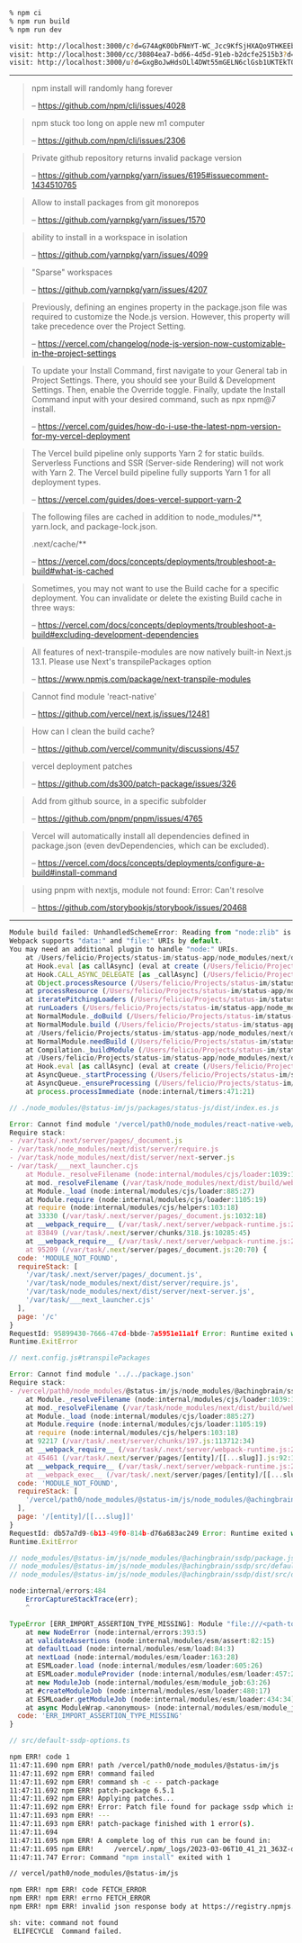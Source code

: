 ```bash
% npm ci
% npm run build
% npm run dev

visit: http://localhost:3000/c?d=G74AgK0ObFNmYT-WC_Jcc9KfSjHXAQo9THKEEbgPaJoItceMES-bUxr2Tj9efv447rRefBIUg9CEsSFyjBOFTRdZ9PH2wUOW8hVNYqIje3BC96mZ8uFogqM6k7gCCJnMHy4ulsmsgHTdeh5dAzTNNuG8m9XB8oVeildTCKlRhINnTZh4kAl5sP8SzBB4V2_I41a8PKl3mcS0z_eF5gA=#zQ3shY7r4cAdg4eUF5dfcuCqCFzWmdjHW4SX5hspM9ucAarfU
visit: http://localhost:3000/cc/30804ea7-bd66-4d5d-91eb-b2dcfe2515b3?d=G5EBYCwOMrkec8PbsvkGVxRnInqDN3deAUebRefR-VRkKX2Lwov4MpDwMxkfQRPD49F0k4Sf-ry6-Afpu3HhmwAlpZ1Ojr8DW1uUWCAYYC2BBPOUchsDx3HqUWgXZfSxrjPnLLpPztKMUqbA5QIbjyA2OBqQyfjhy8ViMNIhTbeeR1cHh0a94twfIw-WLbRUvBpCSPYkSozlxBBzMiAP9l-c4QJrahWt-a14eULvHDnr13hu-7cAPSZdhQuX5KrK8tCyzB3qBTf2taCfNIs_d5HkynMDq6wB#zQ3shY7r4cAdg4eUF5dfcuCqCFzWmdjHW4SX5hspM9ucAarfU
visit: http://localhost:3000/u?d=GxgBoJwHdsOLl4DWt55mGELN6clGsb1UKTEkT0KUMDfwhWFpUyWH_cefTnvlcSf2JUXCOAWoY5ywzry-LnJ-PjgOGT1Pkb8riQp7ghv6Zu-x70x4m8lncZaRWpDN-sEfT85idUCWvppT_QFNa2A6J3Gr69UJGvWmL3S4DBwX2Jr7LBTNOvFPo6lejNUb-xizlAMUTrokunCH-qNmgtU6UK0J6Vkn8Ce35XGBFObxpxnAtnC_J_D-SrBCBnjiUlwH0ViNr3lHBg==#zQ3shUHp2rAM1yqBYeo6LhFbtrozG5mZeA6cRoGohsudtsieT
```

---

> npm install will randomly hang forever
>
> – <https://github.com/npm/cli/issues/4028>

> npm stuck too long on apple new m1 computer
>
> – <https://github.com/npm/cli/issues/2306>

> Private github repository returns invalid package version
>
> – <https://github.com/yarnpkg/yarn/issues/6195#issuecomment-1434510765>

> Allow to install packages from git monorepos
>
> – <https://github.com/yarnpkg/yarn/issues/1570>

> ability to install in a workspace in isolation
>
> – <https://github.com/yarnpkg/yarn/issues/4099>

> "Sparse" workspaces
>
> – <https://github.com/yarnpkg/yarn/issues/4207>

> Previously, defining an engines property in the package.json file was required to customize the Node.js version. However, this property will take precedence over the Project Setting.
>
> – <https://vercel.com/changelog/node-js-version-now-customizable-in-the-project-settings>

> To update your Install Command, first navigate to your General tab in Project Settings. There, you should see your Build & Development Settings. Then, enable the Override toggle. Finally, update the Install Command input with your desired command, such as npx npm@7 install.
>
> – <https://vercel.com/guides/how-do-i-use-the-latest-npm-version-for-my-vercel-deployment>

> The Vercel build pipeline only supports Yarn 2 for static builds. Serverless Functions and SSR (Server-side Rendering) will not work with Yarn 2. The Vercel build pipeline fully supports Yarn 1 for all deployment types.
>
> – <https://vercel.com/guides/does-vercel-support-yarn-2>

> The following files are cached in addition to node_modules/**, yarn.lock, and package-lock.json.
>
> .next/cache/**
>
> – <https://vercel.com/docs/concepts/deployments/troubleshoot-a-build#what-is-cached>

> Sometimes, you may not want to use the Build cache for a specific deployment. You can invalidate or delete the existing Build cache in three ways:
>
> – <https://vercel.com/docs/concepts/deployments/troubleshoot-a-build#excluding-development-dependencies>

> All features of next-transpile-modules are now natively built-in Next.js 13.1. Please use Next's transpilePackages option
>
> – <https://www.npmjs.com/package/next-transpile-modules>

> Cannot find module 'react-native'
>
> – <https://github.com/vercel/next.js/issues/12481>

> How can I clean the build cache?
>
> – <https://github.com/vercel/community/discussions/457>

> vercel deployment patches
>
> – <https://github.com/ds300/patch-package/issues/326>

> Add from github source, in a specific subfolder
>
> – <https://github.com/pnpm/pnpm/issues/4765>

> Vercel will automatically install all dependencies defined in package.json (even devDependencies, which can be excluded).
>
> – <https://vercel.com/docs/concepts/deployments/configure-a-build#install-command>

> using pnpm with nextjs, module not found: Error: Can't resolve
>
> – <https://github.com/storybookjs/storybook/issues/20468>

---

```js
Module build failed: UnhandledSchemeError: Reading from "node:zlib" is not handled by plugins (Unhandled scheme).
Webpack supports "data:" and "file:" URIs by default.
You may need an additional plugin to handle "node:" URIs.
    at /Users/felicio/Projects/status-im/status-app/node_modules/next/dist/compiled/webpack/bundle5.js:28:395974
    at Hook.eval [as callAsync] (eval at create (/Users/felicio/Projects/status-im/status-app/node_modules/next/dist/compiled/webpack/bundle5.js:13:28771), <anonymous>:6:1)
    at Hook.CALL_ASYNC_DELEGATE [as _callAsync] (/Users/felicio/Projects/status-im/status-app/node_modules/next/dist/compiled/webpack/bundle5.js:13:25925)
    at Object.processResource (/Users/felicio/Projects/status-im/status-app/node_modules/next/dist/compiled/webpack/bundle5.js:28:395899)
    at processResource (/Users/felicio/Projects/status-im/status-app/node_modules/next/dist/compiled/webpack/bundle5.js:1:280173)
    at iteratePitchingLoaders (/Users/felicio/Projects/status-im/status-app/node_modules/next/dist/compiled/webpack/bundle5.js:1:279532)
    at runLoaders (/Users/felicio/Projects/status-im/status-app/node_modules/next/dist/compiled/webpack/bundle5.js:1:283436)
    at NormalModule._doBuild (/Users/felicio/Projects/status-im/status-app/node_modules/next/dist/compiled/webpack/bundle5.js:28:395761)
    at NormalModule.build (/Users/felicio/Projects/status-im/status-app/node_modules/next/dist/compiled/webpack/bundle5.js:28:397789)
    at /Users/felicio/Projects/status-im/status-app/node_modules/next/dist/compiled/webpack/bundle5.js:28:81243
    at NormalModule.needBuild (/Users/felicio/Projects/status-im/status-app/node_modules/next/dist/compiled/webpack/bundle5.js:28:401902)
    at Compilation._buildModule (/Users/felicio/Projects/status-im/status-app/node_modules/next/dist/compiled/webpack/bundle5.js:28:80960)
    at /Users/felicio/Projects/status-im/status-app/node_modules/next/dist/compiled/webpack/bundle5.js:28:1301554
    at Hook.eval [as callAsync] (eval at create (/Users/felicio/Projects/status-im/status-app/node_modules/next/dist/compiled/webpack/bundle5.js:13:28771), <anonymous>:6:1)
    at AsyncQueue._startProcessing (/Users/felicio/Projects/status-im/status-app/node_modules/next/dist/compiled/webpack/bundle5.js:28:1301425)
    at AsyncQueue._ensureProcessing (/Users/felicio/Projects/status-im/status-app/node_modules/next/dist/compiled/webpack/bundle5.js:28:1301274)
    at process.processImmediate (node:internal/timers:471:21)

// ./node_modules/@status-im/js/packages/status-js/dist/index.es.js
```

```js
Error: Cannot find module '/vercel/path0/node_modules/react-native-web/dist/cjs/exports/createElement'
Require stack:
- /var/task/.next/server/pages/_document.js
- /var/task/node_modules/next/dist/server/require.js
- /var/task/node_modules/next/dist/server/next-server.js
- /var/task/___next_launcher.cjs
    at Module._resolveFilename (node:internal/modules/cjs/loader:1039:15)
    at mod._resolveFilename (/var/task/node_modules/next/dist/build/webpack/require-hook.js:23:32)
    at Module._load (node:internal/modules/cjs/loader:885:27)
    at Module.require (node:internal/modules/cjs/loader:1105:19)
    at require (node:internal/modules/cjs/helpers:103:18)
    at 33330 (/var/task/.next/server/pages/_document.js:1032:18)
    at __webpack_require__ (/var/task/.next/server/webpack-runtime.js:25:43)
    at 83849 (/var/task/.next/server/chunks/318.js:10285:45)
    at __webpack_require__ (/var/task/.next/server/webpack-runtime.js:25:43)
    at 95209 (/var/task/.next/server/pages/_document.js:20:70) {
  code: 'MODULE_NOT_FOUND',
  requireStack: [
    '/var/task/.next/server/pages/_document.js',
    '/var/task/node_modules/next/dist/server/require.js',
    '/var/task/node_modules/next/dist/server/next-server.js',
    '/var/task/___next_launcher.cjs'
  ],
  page: '/c'
}
RequestId: 95899430-7666-47cd-bbde-7a5951e11a1f Error: Runtime exited with error: exit status 1
Runtime.ExitError

// next.config.js#transpilePackages
```

```js
Error: Cannot find module '../../package.json'
Require stack:
- /vercel/path0/node_modules/@status-im/js/node_modules/@achingbrain/ssdp/dist/src/default-ssdp-options.js
    at Module._resolveFilename (node:internal/modules/cjs/loader:1039:15)
    at mod._resolveFilename (/var/task/node_modules/next/dist/build/webpack/require-hook.js:23:32)
    at Module._load (node:internal/modules/cjs/loader:885:27)
    at Module.require (node:internal/modules/cjs/loader:1105:19)
    at require (node:internal/modules/cjs/helpers:103:18)
    at 92217 (/var/task/.next/server/chunks/197.js:113712:34)
    at __webpack_require__ (/var/task/.next/server/webpack-runtime.js:25:43)
    at 45461 (/var/task/.next/server/pages/[entity]/[[...slug]].js:92:16)
    at __webpack_require__ (/var/task/.next/server/webpack-runtime.js:25:43)
    at __webpack_exec__ (/var/task/.next/server/pages/[entity]/[[...slug]].js:841:39) {
  code: 'MODULE_NOT_FOUND',
  requireStack: [
    '/vercel/path0/node_modules/@status-im/js/node_modules/@achingbrain/ssdp/dist/src/default-ssdp-options.js'
  ],
  page: '/[entity]/[[...slug]]'
}
RequestId: db57a7d9-6b13-49f0-814b-d76a683ac249 Error: Runtime exited with error: exit status 1
Runtime.ExitError

// node_modules/@status-im/js/node_modules/@achingbrain/ssdp/package.json
// node_modules/@status-im/js/node_modules/@achingbrain/ssdp/src/default-ssdp-options.ts
// node_modules/@status-im/js/node_modules/@achingbrain/ssdp/dist/src/default-ssdp-options.js
```

```js
node:internal/errors:484
    ErrorCaptureStackTrace(err);
    ^

TypeError [ERR_IMPORT_ASSERTION_TYPE_MISSING]: Module "file:///<path-to-clone>/ssdp/dist/package.json" needs an import assertion of type "json"
    at new NodeError (node:internal/errors:393:5)
    at validateAssertions (node:internal/modules/esm/assert:82:15)
    at defaultLoad (node:internal/modules/esm/load:84:3)
    at nextLoad (node:internal/modules/esm/loader:163:28)
    at ESMLoader.load (node:internal/modules/esm/loader:605:26)
    at ESMLoader.moduleProvider (node:internal/modules/esm/loader:457:22)
    at new ModuleJob (node:internal/modules/esm/module_job:63:26)
    at #createModuleJob (node:internal/modules/esm/loader:480:17)
    at ESMLoader.getModuleJob (node:internal/modules/esm/loader:434:34)
    at async ModuleWrap.<anonymous> (node:internal/modules/esm/module_job:78:21) {
  code: 'ERR_IMPORT_ASSERTION_TYPE_MISSING'
}

// src/default-ssdp-options.ts
```

```sh
npm ERR! code 1
11:47:11.690 npm ERR! path /vercel/path0/node_modules/@status-im/js
11:47:11.692 npm ERR! command failed
11:47:11.692 npm ERR! command sh -c -- patch-package
11:47:11.692 npm ERR! patch-package 6.5.1
11:47:11.692 npm ERR! Applying patches...
11:47:11.692 npm ERR! Error: Patch file found for package ssdp which is not present at node_modules/@achingbrain/ssdp
11:47:11.693 npm ERR! ---
11:47:11.693 npm ERR! patch-package finished with 1 error(s).
11:47:11.694
11:47:11.695 npm ERR! A complete log of this run can be found in:
11:47:11.695 npm ERR!     /vercel/.npm/_logs/2023-03-06T10_41_21_363Z-debug-0.log
11:47:11.747 Error: Command "npm install" exited with 1

// vercel/path0/node_modules/@status-im/js
```

```sh
npm ERR! npm ERR! code FETCH_ERROR
npm ERR! npm ERR! errno FETCH_ERROR
npm ERR! npm ERR! invalid json response body at https://registry.npmjs.org/@storybook%2fcsf-plugin reason: Invalid response body while trying to fetch https://registry.npmjs.org/@storybook%2fcsf-plugin: aborted
```

```sh
sh: vite: command not found
 ELIFECYCLE  Command failed.
```
